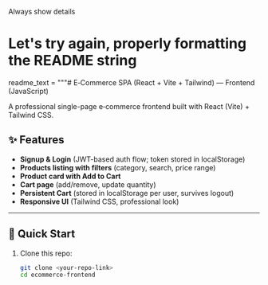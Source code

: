 Always show details

# Let's try again, properly formatting the README string

readme_text = """# E‑Commerce SPA (React + Vite + Tailwind) — Frontend (JavaScript)

A professional single-page e‑commerce frontend built with React (Vite) + Tailwind CSS.

## ✨ Features

- **Signup & Login** (JWT-based auth flow; token stored in localStorage)
- **Products listing with filters** (category, search, price range)
- **Product card with Add to Cart**
- **Cart page** (add/remove, update quantity)
- **Persistent Cart** (stored in localStorage per user, survives logout)
- **Responsive UI** (Tailwind CSS, professional look)

---

## 🚀 Quick Start

1. Clone this repo:
   ```bash
   git clone <your-repo-link>
   cd ecommerce-frontend
   ```
